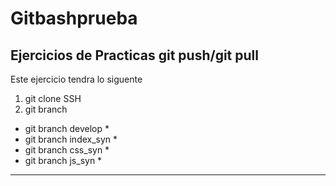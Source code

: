 # Gitbashprueba

## Ejercicios de Practicas  git push/git pull


Este ejercicio tendra lo siguente

1. git clone SSH
2. git branch
* git branch develop *
* git branch index_syn *
* git branch css_syn *
* git branch js_syn *

----